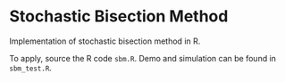 # Stochastic Bisection Method

Implementation of stochastic bisection method in R. 

To apply, source the R code `sbm.R`. Demo and simulation can be found in `sbm_test.R`.
